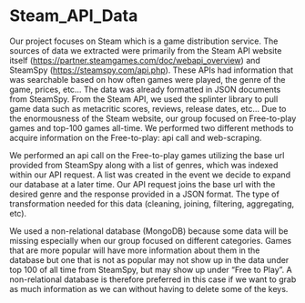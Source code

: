 # Steam_API_Data
Our project focuses on Steam which is a game distribution service. The sources of data we extracted were primarily from the Steam API website itself (https://partner.steamgames.com/doc/webapi_overview) and SteamSpy (https://steamspy.com/api.php). These APIs had information that was searchable based on how often games were played, the genre of the game, prices, etc… 
The data was already formatted in JSON documents from SteamSpy. From the Steam API, we used the splinter library to pull game data such as metacritic scores, reviews,  release dates, etc… Due to the enormousness of the Steam website, our group focused on Free-to-play games and top-100 games all-time. We performed two different methods to acquire information on the Free-to-play: api call and web-scraping. 

We performed an api call on the Free-to-play games utilizing the base url provided from SteamSpy along with a list of genres, which was indexed within our API request. A list was created in the event we decide to expand our database at a later time. Our API request joins the base url with the desired genre and the response provided in a JSON format.
The type of transformation needed for this data (cleaning, joining, filtering, aggregating, etc). 

We used a non-relational database (MongoDB) because some data will be missing especially when our group focused on different categories. Games that are more popular will have more information about them in the database but one that is not as popular may not show up in the data under top 100 of all time from SteamSpy, but may show up under “Free to Play”. A non-relational database is therefore preferred in this case if we want to grab as much information as we can without having to delete some of the keys.
